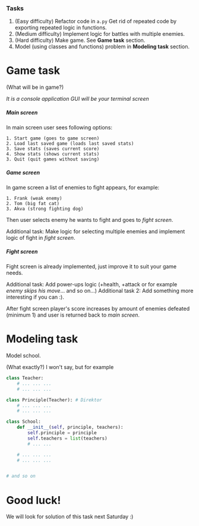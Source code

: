 ### Tasks
1. (Easy difficulty) Refactor code in `a.py`
  Get rid of repeated code by exporting repeated logic in functions.
2. (Medium difficulty) Implement logic for battles with multiple enemies.
3. (Hard difficulty) Make game. See **Game task** section.
4. Model (using classes and functions) problem in **Modeling task** section.

# Game task
(What will be in game?)

*It is a console application*
*GUI will be your terminal screen*

##### Main screen
In main screen user sees following options:
```
1. Start game (goes to game screen)
2. Load last saved game (loads last saved stats)
3. Save stats (saves current score)
4. Show stats (shows current stats)
3. Quit (quit games without saving)
```

##### Game screen
In game screen a list of enemies to fight appears, for example:
```
1. Frank (weak enemy)
2. Tom (big fat cat)
3. Akva (strong fighting dog)
```
Then user selects enemy he wants to fight and goes to *fight screen*.

Additional task: Make logic for selecting multiple enemies and implement logic of fight in *fight screen*.

##### Fight screen
Fight screen is already implemented, just improve it to suit your game needs.

Additional task: Add power-ups logic (+health, +attack or for example *enemy skips his move*... and so on...)
Additional task 2: Add something more interesting if you can :).

After fight screen player's score increases by amount of enemies defeated (minimum 1) and user is returned back to *main screen*.


# Modeling task

Model school.

(What exactly?)
I won't say, but for example

```python
class Teacher:
    # ... ... ...
    # ... ... ...

class Principle(Teacher): # Direktor
    # ... ... ...
    # ... ... ...

class School:
    def __init__(self, principle, teachers):
        self.principle = principle
        self.teachers = list(teachers)
        # ... ...

    # ... ... ...
    # ... ... ...


# and so on
```


# Good luck!
We will look for solution of this task next Saturday :)
